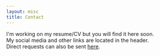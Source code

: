 ```yaml
---
layout: misc
title: Contact
---
```


I'm working on my resume/CV but you will find it here soon.<br>
My social media and other links are located in the header.<br>
Direct requests can also be sent [here](mailto:gerardrobertkirwin@gmail.com).
